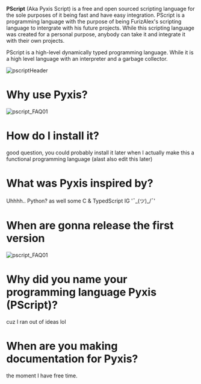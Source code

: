 **PScript** (Aka Pyxis Script) is a free and open sourced scripting language for the sole purposes of it being fast and have easy integration. PScript is a programming language with the purpose
of being FurizAlex's scripting language to intergrate with his future projects. While this scripting language was created for a personal purpose, anybody can take it and integrate it with
their own projects.

PScript is a high-level dynamically typed programming language. While it is a high level language with an interpreter and a garbage collector.

![pscriptHeader](https://github.com/user-attachments/assets/5f47cf15-e456-4e57-a084-8891c100f871)

Why use Pyxis?
================
![pscript_FAQ01](https://github.com/user-attachments/assets/51182099-f53a-45fd-8031-0b7e124808c8)

How do I install it?
====================
good question, you could probably install it later when I actually make
this a functional programming language (alast also edit this later)

What was Pyxis inspired by?
============================
Uhhhh.. Python? as well some C & TypedScript IG '¯\_(ツ)_/¯'

When are gonna release the first version
========================================
![pscript_FAQ01](https://github.com/user-attachments/assets/51182099-f53a-45fd-8031-0b7e124808c8)

Why did you name your programming language Pyxis (PScript)?
===================================================
cuz I ran out of ideas lol

When are you making documentation for Pyxis?
==============================================
the moment I have free time.
